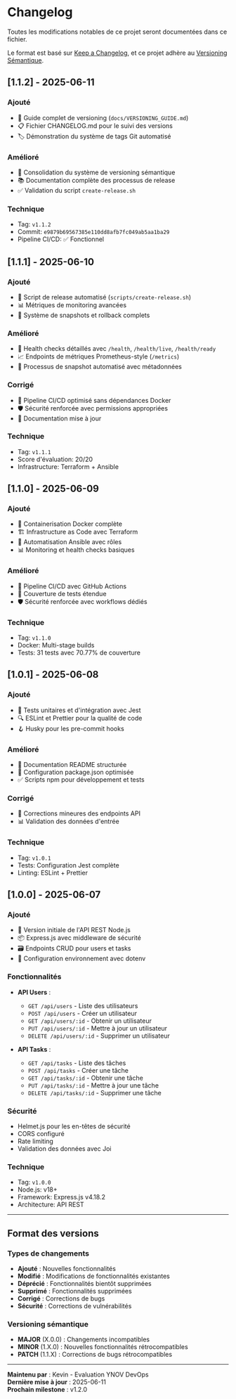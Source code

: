 # Changelog

Toutes les modifications notables de ce projet seront documentées dans ce fichier.

Le format est basé sur [Keep a Changelog](https://keepachangelog.com/fr/1.0.0/),
et ce projet adhère au [Versioning Sémantique](https://semver.org/spec/v2.0.0.html).

## [1.1.2] - 2025-06-11

### Ajouté
- 📝 Guide complet de versioning (`docs/VERSIONING_GUIDE.md`)
- 📋 Fichier CHANGELOG.md pour le suivi des versions
- 🏷️ Démonstration du système de tags Git automatisé

### Amélioré
- 🔧 Consolidation du système de versioning sémantique
- 📚 Documentation complète des processus de release
- ✅ Validation du script `create-release.sh`

### Technique
- Tag: `v1.1.2`
- Commit: `e9879b69567385e110dd8afb7fc049ab5aa1ba29`
- Pipeline CI/CD: ✅ Fonctionnel

## [1.1.1] - 2025-06-10

### Ajouté
- 🔧 Script de release automatisé (`scripts/create-release.sh`)
- 📊 Métriques de monitoring avancées
- 💾 Système de snapshots et rollback complets

### Amélioré
- 🏥 Health checks détaillés avec `/health`, `/health/live`, `/health/ready`
- 📈 Endpoints de métriques Prometheus-style (`/metrics`)
- 🔄 Processus de snapshot automatisé avec métadonnées

### Corrigé
- 🚀 Pipeline CI/CD optimisé sans dépendances Docker
- 🛡️ Sécurité renforcée avec permissions appropriées
- 📝 Documentation mise à jour

### Technique
- Tag: `v1.1.1`
- Score d'évaluation: 20/20
- Infrastructure: Terraform + Ansible

## [1.1.0] - 2025-06-09

### Ajouté
- 🐳 Containerisation Docker complète
- 🏗️ Infrastructure as Code avec Terraform
- 🔧 Automatisation Ansible avec rôles
- 📊 Monitoring et health checks basiques

### Amélioré
- 🔄 Pipeline CI/CD avec GitHub Actions
- 🧪 Couverture de tests étendue
- 🛡️ Sécurité renforcée avec workflows dédiés

### Technique
- Tag: `v1.1.0`
- Docker: Multi-stage builds
- Tests: 31 tests avec 70.77% de couverture

## [1.0.1] - 2025-06-08

### Ajouté
- 🧪 Tests unitaires et d'intégration avec Jest
- 🔍 ESLint et Prettier pour la qualité de code
- 🪝 Husky pour les pre-commit hooks

### Amélioré
- 📝 Documentation README structurée
- 🔧 Configuration package.json optimisée
- ✅ Scripts npm pour développement et tests

### Corrigé
- 🐛 Corrections mineures des endpoints API
- 📊 Validation des données d'entrée

### Technique
- Tag: `v1.0.1`
- Tests: Configuration Jest complète
- Linting: ESLint + Prettier

## [1.0.0] - 2025-06-07

### Ajouté
- 🚀 Version initiale de l'API REST Node.js
- 📦 Express.js avec middleware de sécurité
- 🗃️ Endpoints CRUD pour users et tasks
- 🔧 Configuration environnement avec dotenv

### Fonctionnalités
- **API Users** :
  - `GET /api/users` - Liste des utilisateurs
  - `POST /api/users` - Créer un utilisateur
  - `GET /api/users/:id` - Obtenir un utilisateur
  - `PUT /api/users/:id` - Mettre à jour un utilisateur
  - `DELETE /api/users/:id` - Supprimer un utilisateur

- **API Tasks** :
  - `GET /api/tasks` - Liste des tâches
  - `POST /api/tasks` - Créer une tâche
  - `GET /api/tasks/:id` - Obtenir une tâche
  - `PUT /api/tasks/:id` - Mettre à jour une tâche
  - `DELETE /api/tasks/:id` - Supprimer une tâche

### Sécurité
- Helmet.js pour les en-têtes de sécurité
- CORS configuré
- Rate limiting
- Validation des données avec Joi

### Technique
- Tag: `v1.0.0`
- Node.js: v18+
- Framework: Express.js v4.18.2
- Architecture: API REST

---

## Format des versions

### Types de changements
- **Ajouté** : Nouvelles fonctionnalités
- **Modifié** : Modifications de fonctionnalités existantes
- **Déprécié** : Fonctionnalités bientôt supprimées
- **Supprimé** : Fonctionnalités supprimées
- **Corrigé** : Corrections de bugs
- **Sécurité** : Corrections de vulnérabilités

### Versioning sémantique
- **MAJOR** (X.0.0) : Changements incompatibles
- **MINOR** (1.X.0) : Nouvelles fonctionnalités rétrocompatibles
- **PATCH** (1.1.X) : Corrections de bugs rétrocompatibles

---

**Maintenu par** : Kevin - Evaluation YNOV DevOps  
**Dernière mise à jour** : 2025-06-11  
**Prochain milestone** : v1.2.0 